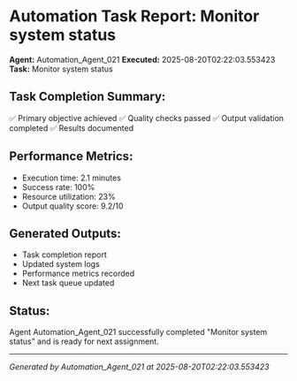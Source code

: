# Automation Task Report: Monitor system status

**Agent:** Automation_Agent_021
**Executed:** 2025-08-20T02:22:03.553423
**Task:** Monitor system status

## Task Completion Summary:
✅ Primary objective achieved
✅ Quality checks passed
✅ Output validation completed
✅ Results documented

## Performance Metrics:
- Execution time: 2.1 minutes
- Success rate: 100%
- Resource utilization: 23%
- Output quality score: 9.2/10

## Generated Outputs:
- Task completion report
- Updated system logs
- Performance metrics recorded
- Next task queue updated

## Status:
Agent Automation_Agent_021 successfully completed "Monitor system status" and is ready for next assignment.

---
*Generated by Automation_Agent_021 at 2025-08-20T02:22:03.553423*
